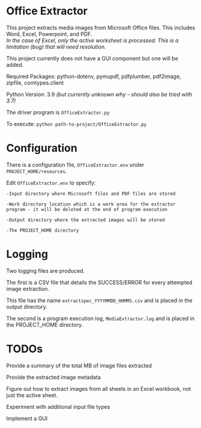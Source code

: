 # Office Extractor #

This project extracts media images from Microsoft Office files.  This includes Word, Excel, Powerpoint, and PDF.  
*In the case of Excel, only the active worksheet is processed.  This is a limitation (bug) that will need resolution.*

This project currently does not have a GUI component but one will be added.

Required Packages:  python-dotenv, pymupdf, pdfplumber, pdf2image, zipfile, comtypes.client

Python Version: 3.9 *(but currently unknown why - should also be tried with 3.7)*

The driver program is `OfficeExtractor.py`

To execute: `python path-to-project/OfficeExtractor.py`


# Configuration #

There is a configuration file, `OfficeExtractor.env` under `PROJECT_HOME/resources`.

Edit `OfficeExtractor.env` to specify:

 	-Input directory where Microsoft files and PDF files are stored
 
 	-Work directory location which is a work area for the extractor program - it will be deleted at the end of program execution
 	
 	-Output directory where the extracted images will be stored
 	
 	-The PROJECT_HOME directory
 	
# Logging #

Two logging files are produced.

The first is a CSV file that details the SUCCESS/ERROR for every attempted image extraction.

This file has the name `extractspec_YYYYMMDD_HHMMS.csv` and is placed in the output directory.

The second is a program execution log, `MediaExtractor.log` and is placed in the PROJECT_HOME directory.

# TODOs #

Provide a summary of the total MB of image files extracted

Provide the extracted image metadata

Figure out how to extract images from all sheets in an Excel workbook, not just the active sheet.

Experiment with additional input file types

Implement a GUI


 


